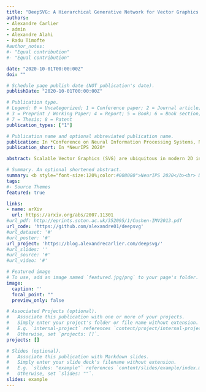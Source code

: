```yaml
---
title: "DeepSVG: A Hierarchical Generative Network for Vector Graphics Animation"
authors:
- Alexandre Carlier
- admin
- Alexandre Alahi
- Radu Timofte
#author_notes:
#- "Equal contribution"
#- "Equal contribution"

date: "2020-10-01T00:00:00Z"
doi: ""

# Schedule page publish date (NOT publication's date).
publishDate: "2020-10-01T00:00:00Z"

# Publication type.
# Legend: 0 = Uncategorized; 1 = Conference paper; 2 = Journal article;
# 3 = Preprint / Working Paper; 4 = Report; 5 = Book; 6 = Book section;
# 7 = Thesis; 8 = Patent
publication_types: ["1"]

# Publication name and optional abbreviated publication name.
publication: In *Conference on Neural Information Processing Systems, NeurIPS 2020*
publication_short: In *NeurIPS 2020*

abstract: Scalable Vector Graphics (SVG) are ubiquitous in modern 2D interfaces due to their ability to scale to different resolutions. However, despite the success of deep learning-based models applied to rasterized images, the problem of vector graphics representation learning and generation remains largely unexplored. In this work, we propose a novel hierarchical generative network, called DeepSVG, for complex SVG icons generation and interpolation. Our architecture effectively disentangles high-level shapes from the low-level commands that encode the shape itself. The network directly predicts a set of shapes in a non-autoregressive fashion. We introduce the task of complex SVG icons generation by releasing a new large-scale dataset along with an open-source library for SVG manipulation. We demonstrate that our network learns to accurately reconstruct diverse vector graphics, and can serve as a powerful animation tool by performing interpolations and other latent space operations.

# Summary. An optional shortened abstract.
summary: <b style="font-size:120%;color:#008080">NeurIPS 2020</b><br> Dataset and method for generating vector graphics. 
tags:
#- Source Themes
featured: true

links:
- name: arXiv
  url: https://arxiv.org/abs/2007.11301
#url_pdf: http://eprints.soton.ac.uk/352095/1/Cushen-IMV2013.pdf
url_code: 'https://github.com/alexandre01/deepsvg'
#url_dataset: '#'
#url_poster: '#'
url_project: 'https://blog.alexandrecarlier.com/deepsvg/'
#url_slides: ''
#url_source: '#'
#url_video: '#'

# Featured image
# To use, add an image named `featured.jpg/png` to your page's folder. 
image:
  caption: ''
  focal_point: ""
  preview_only: false

# Associated Projects (optional).
#   Associate this publication with one or more of your projects.
#   Simply enter your project's folder or file name without extension.
#   E.g. `internal-project` references `content/project/internal-project/index.md`.
#   Otherwise, set `projects: []`.
projects: []

# Slides (optional).
#   Associate this publication with Markdown slides.
#   Simply enter your slide deck's filename without extension.
#   E.g. `slides: "example"` references `content/slides/example/index.md`.
#   Otherwise, set `slides: ""`.
slides: example
---
```



